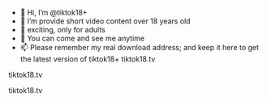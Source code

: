 - 👋 Hi, I’m @tiktok18+
- 👀 I’m provide short video content over 18 years old
- 🌱 exciting, only for adults
- 💞️ You can come and see me anytime
- 📫 Please remember my real download address; and keep it here to get the latest version of tiktok18+
tiktok18.tv

tiktok18.tv

tiktok18.tv
<!---
CrazyTrump/CrazyTrump is a ✨ special ✨ repository because its `README.md` (this file) appears on your GitHub profile.
You can click the Preview link to take a look at your changes.
--->
